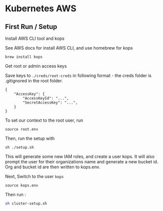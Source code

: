 # Kubernetes AWS

## First Run / Setup 

Install AWS CLI tool and kops

See AWS docs for install AWS CLI, and use homebrew for kops

```
brew install kops
```

Get root or admin access keys

Save keys to `./creds/root-creds` in following format - the creds folder is .gitignored in the root folder.

```
{
    "AccessKey": {
        "AccessKeyId": "...",
        "SecretAccessKey": "...",
    }
}

```

To set our context to the root user, run

```
source root.env
```

Then, run the setup with

```
sh ./setup.sh
```

This will generate some new IAM roles, and create a user kops. It will also
prompt the user for their organizations name and generate a new bucket id.
Org and bucket id are then written to kops.env.

Next, Switch to the user `kops`

```
source kops.env
```

Then run :

```bash
sh cluster-setup.sh
```

